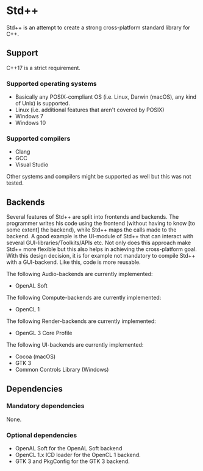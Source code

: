 # Std++
Std++ is an attempt to create a strong cross-platform standard library for C++.

## Support

C++17 is a strict requirement.

### Supported operating systems
* Basically any POSIX-compliant OS (i.e. Linux, Darwin (macOS), any kind of Unix) is supported.
* Linux (i.e. additional features that aren't covered by POSIX)
* Windows 7
* Windows 10

### Supported compilers
* Clang
* GCC
* Visual Studio

Other systems and compilers might be supported as well but this was not tested.

## Backends
Several features of Std++ are split into frontends and backends.
The programmer writes his code using the frontend (without having to know [to some extent] the backend), while Std++ maps the calls made to the backend.
A good example is the UI-module of Std++ that can interact with several GUI-libraries/Toolkits/APIs etc.
Not only does this approach make Std++ more flexible but this also helps in achieving the cross-platform goal.
With this design decision, it is for example not mandatory to compile Std++ with a GUI-backend.
Like this, code is more reusable.

The following Audio-backends are currently implemented:
* OpenAL Soft

The following Compute-backends are currently implemented:
* OpenCL 1

The following Render-backends are currently implemented:
* OpenGL 3 Core Profile

The following UI-backends are currently implemented:
* Cocoa (macOS)
* GTK 3
* Common Controls Library (Windows)

## Dependencies

### Mandatory dependencies

None.

### Optional dependencies

* OpenAL Soft for the OpenAL Soft backend
* OpenCL 1.x ICD loader for the OpenCL 1 backend.
* GTK 3 and PkgConfig for the GTK 3 backend.